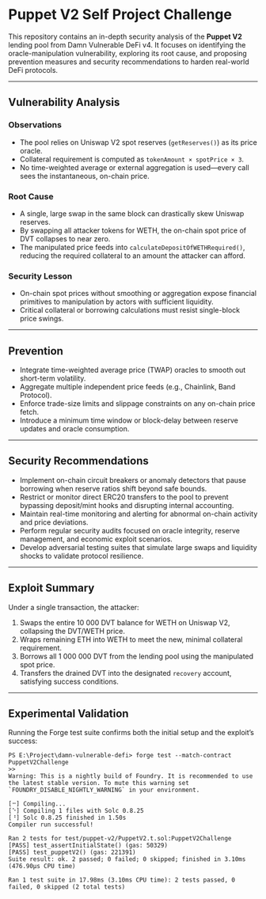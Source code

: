 # Puppet V2 Self Project Challenge

This repository contains an in-depth security analysis of the **Puppet V2** lending pool from Damn Vulnerable DeFi v4. It focuses on identifying the oracle-manipulation vulnerability, exploring its root cause, and proposing prevention measures and security recommendations to harden real-world DeFi protocols.

---

## Vulnerability Analysis

### Observations

- The pool relies on Uniswap V2 spot reserves (`getReserves()`) as its price oracle.  
- Collateral requirement is computed as `tokenAmount × spotPrice × 3`.  
- No time-weighted average or external aggregation is used—every call sees the instantaneous, on-chain price.

### Root Cause

- A single, large swap in the same block can drastically skew Uniswap reserves.  
- By swapping all attacker tokens for WETH, the on-chain spot price of DVT collapses to near zero.  
- The manipulated price feeds into `calculateDepositOfWETHRequired()`, reducing the required collateral to an amount the attacker can afford.

### Security Lesson

- On-chain spot prices without smoothing or aggregation expose financial primitives to manipulation by actors with sufficient liquidity.  
- Critical collateral or borrowing calculations must resist single-block price swings.

---

## Prevention

- Integrate time-weighted average price (TWAP) oracles to smooth out short-term volatility.  
- Aggregate multiple independent price feeds (e.g., Chainlink, Band Protocol).  
- Enforce trade-size limits and slippage constraints on any on-chain price fetch.  
- Introduce a minimum time window or block-delay between reserve updates and oracle consumption.

---

## Security Recommendations

- Implement on-chain circuit breakers or anomaly detectors that pause borrowing when reserve ratios shift beyond safe bounds.  
- Restrict or monitor direct ERC20 transfers to the pool to prevent bypassing deposit/mint hooks and disrupting internal accounting.  
- Maintain real-time monitoring and alerting for abnormal on-chain activity and price deviations.  
- Perform regular security audits focused on oracle integrity, reserve management, and economic exploit scenarios.  
- Develop adversarial testing suites that simulate large swaps and liquidity shocks to validate protocol resilience.

---

## Exploit Summary

Under a single transaction, the attacker:

1. Swaps the entire 10 000 DVT balance for WETH on Uniswap V2, collapsing the DVT/WETH price.  
2. Wraps remaining ETH into WETH to meet the new, minimal collateral requirement.  
3. Borrows all 1 000 000 DVT from the lending pool using the manipulated spot price.  
4. Transfers the drained DVT into the designated `recovery` account, satisfying success conditions.

---

## Experimental Validation

Running the Forge test suite confirms both the initial setup and the exploit’s success:

```text
PS E:\Project\damn-vulnerable-defi> forge test --match-contract PuppetV2Challenge
>>
Warning: This is a nightly build of Foundry. It is recommended to use the latest stable version. To mute this warning set `FOUNDRY_DISABLE_NIGHTLY_WARNING` in your environment.

[⠒] Compiling...
[⠑] Compiling 1 files with Solc 0.8.25
[⠘] Solc 0.8.25 finished in 1.50s
Compiler run successful!

Ran 2 tests for test/puppet-v2/PuppetV2.t.sol:PuppetV2Challenge
[PASS] test_assertInitialState() (gas: 50329)
[PASS] test_puppetV2() (gas: 221391)
Suite result: ok. 2 passed; 0 failed; 0 skipped; finished in 3.10ms (476.90µs CPU time)

Ran 1 test suite in 17.98ms (3.10ms CPU time): 2 tests passed, 0 failed, 0 skipped (2 total tests)
